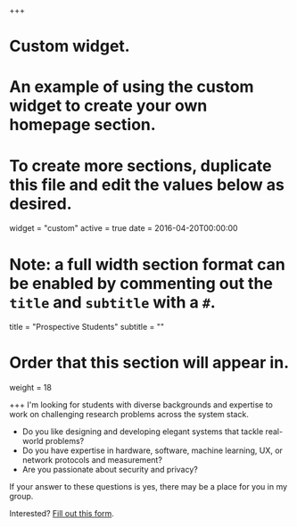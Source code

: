 +++
# Custom widget.
# An example of using the custom widget to create your own homepage section.
# To create more sections, duplicate this file and edit the values below as desired.
widget = "custom"
active = true
date = 2016-04-20T00:00:00

# Note: a full width section format can be enabled by commenting out the `title` and `subtitle` with a `#`.
title = "Prospective Students"
subtitle = ""

# Order that this section will appear in.
weight = 18

+++
I'm looking for students with diverse backgrounds and expertise to work on challenging research problems across the system stack.

- Do you like designing and developing elegant systems that tackle real-world problems?
- Do you have expertise in hardware, software, machine learning, UX, or network protocols and measurement?
- Are you passionate about security and privacy?

If your answer to these questions is yes, there may be a place for you in my group.

Interested? [Fill out this form](https://goo.gl/forms/p9rwEu7Q1FvJeorB3).
